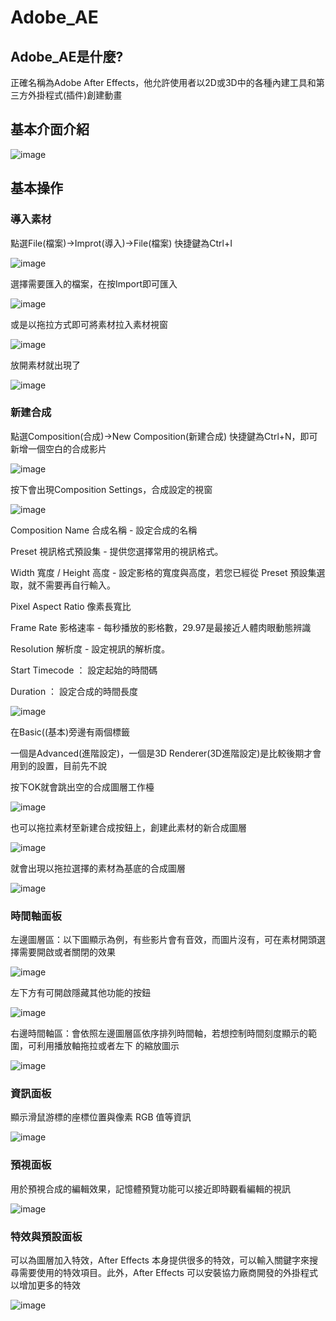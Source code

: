 # Adobe_AE

## Adobe_AE是什麼?

正確名稱為Adobe After Effects，他允許使用者以2D或3D中的各種內建工具和第三方外掛程式(插件)創建動畫

## 基本介面介紹

![image](image/a1.png)

## 基本操作

### 導入素材

點選File(檔案)->Improt(導入)->File(檔案) 快捷鍵為Ctrl+I

![image](image/1594921907364.jpg)

選擇需要匯入的檔案，在按Import即可匯入

![image](image/1594922228418.jpg)

或是以拖拉方式即可將素材拉入素材視窗

![image](image/1594921121850.jpg)

放開素材就出現了

![image](image/1594921363033.jpg)

### 新建合成

點選Composition(合成)->New Composition(新建合成) 快捷鍵為Ctrl+N，即可新增一個空白的合成影片

![image](image/1594920790892.jpg)

按下會出現Composition Settings，合成設定的視窗

![image](image/1594923967332.jpg)

Composition Name 合成名稱 - 設定合成的名稱

Preset 視訊格式預設集 - 提供您選擇常用的視訊格式。

Width 寬度 / Height 高度 - 設定影格的寬度與高度，若您已經從 Preset 預設集選取，就不需要再自行輸入。

Pixel Aspect Ratio 像素長寬比

Frame Rate 影格速率 - 每秒播放的影格數，29.97是最接近人體肉眼動態辨識

Resolution 解析度 - 設定視訊的解析度。

Start Timecode ： 設定起始的時間碼

Duration ： 設定合成的時間長度

![image](image/1594925071667.jpg)

在Basic((基本)旁邊有兩個標籤

一個是Advanced(進階設定)，一個是3D Renderer(3D進階設定)是比較後期才會用到的設置，目前先不說

按下OK就會跳出空的合成圖層工作檯

![image](image/1594925602480.jpg)

也可以拖拉素材至新建合成按鈕上，創建此素材的新合成圖層

![image](image/1594926008821.jpg)

就會出現以拖拉選擇的素材為基底的合成圖層

![image](image/1594926288006.jpg)

### 時間軸面板

左邊圖層區：以下圖顯示為例，有些影片會有音效，而圖片沒有，可在素材開頭選擇需要開啟或者關閉的效果

![image](image/1594926970347.jpg)

左下方有可開啟隱藏其他功能的按鈕

![image](image/a3.jpg)

右邊時間軸區：會依照左邊圖層區依序排列時間軸，若想控制時間刻度顯示的範圍，可利用播放軸拖拉或者左下
的縮放圖示

![image](image/a2.jpg)

### 資訊面板

顯示滑鼠游標的座標位置與像素 RGB 值等資訊

![image](image/i1.jpg)

### 預視面板

用於預視合成的編輯效果，記憶體預覽功能可以接近即時觀看編輯的視訊

![image](image/p1.jpg)

### 特效與預設面板

可以為圖層加入特效，After Effects 本身提供很多的特效，可以輸入關鍵字來搜尋需要使用的特效項目。此外，After Effects 可以安裝協力廠商開發的外掛程式以增加更多的特效

![image](image/1.jpg)
